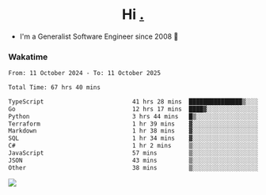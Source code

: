 <h1 align="center">Hi <a href="https://www.hackerrank.com/erasmosaraujo">.</a></h1>
 
- I'm a Generalist Software Engineer  since 2008 🚀
<!--  
<p align="left">
  <a href="https://github.com/erasmosoares/github-readme-stats">
    <img
      align="center"
      src="https://github-readme-stats.vercel.app/api/top-langs/?username=erasmosoares&theme=radical&layout=compact"
    />
  </a>
  <a href="https://github.com/erasmosoares/github-readme-stats">
    [![Harlok's WakaTime stats](https://github-readme-stats.vercel.app/api/wakatime?username=ffflabs)](https://github.com/anuraghazra/github-readme-stats)
  </a>
</p>

<!--
 ### Repo 
 
<p align="left">
 <a href="https://github.com/erasmosoares/github-readme-stats">
    <img
      align="center"
      height="165"
      src="https://github-readme-stats.vercel.app/api/pin?username=erasmosoares&repo=sample-node&title_color=fff&icon_color=f9f9f9&text_color=9f9f9f&bg_color=151515"
    />
  </a>
  <a href="https://github.com/erasmosoares/github-readme-stats">
    <img
      align="center"
      height="165"
      src="https://github-readme-stats.vercel.app/api/pin?username=erasmosoares&repo=sample-node&title_color=fff&icon_color=f9f9f9&text_color=9f9f9f&bg_color=151515"
    />
  </a>
</p>
-->

 ### Wakatime 

<!--START_SECTION:waka-->

```txt
From: 11 October 2024 - To: 11 October 2025

Total Time: 67 hrs 40 mins

TypeScript                         41 hrs 28 mins  ███████████████▒░░░░░░░░░   60.72 %
Go                                 12 hrs 17 mins  ████▓░░░░░░░░░░░░░░░░░░░░   18.00 %
Python                             3 hrs 44 mins   █▒░░░░░░░░░░░░░░░░░░░░░░░   05.48 %
Terraform                          1 hr 39 mins    ▓░░░░░░░░░░░░░░░░░░░░░░░░   02.44 %
Markdown                           1 hr 38 mins    ▓░░░░░░░░░░░░░░░░░░░░░░░░   02.41 %
SQL                                1 hr 34 mins    ▓░░░░░░░░░░░░░░░░░░░░░░░░   02.32 %
C#                                 1 hr 2 mins     ▒░░░░░░░░░░░░░░░░░░░░░░░░   01.53 %
JavaScript                         57 mins         ▒░░░░░░░░░░░░░░░░░░░░░░░░   01.41 %
JSON                               43 mins         ▒░░░░░░░░░░░░░░░░░░░░░░░░   01.05 %
Other                              38 mins         ▒░░░░░░░░░░░░░░░░░░░░░░░░   00.93 %
```

<!--END_SECTION:waka-->

![](https://komarev.com/ghpvc/?username=erasmosoares&color=brightgreen)
